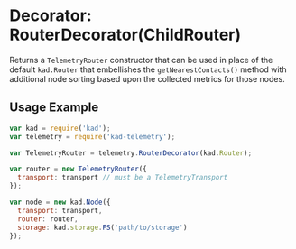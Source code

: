 Decorator: RouterDecorator(ChildRouter)
=======================================

Returns a `TelemetryRouter` constructor that can be used in place of the
default `kad.Router` that embellishes the `getNearestContacts()` method
with additional node sorting based upon the collected metrics for those
nodes.

## Usage Example

```js
var kad = require('kad');
var telemetry = require('kad-telemetry');

var TelemetryRouter = telemetry.RouterDecorator(kad.Router);

var router = new TelemetryRouter({
  transport: transport // must be a TelemetryTransport
});

var node = new kad.Node({
  transport: transport,
  router: router,
  storage: kad.storage.FS('path/to/storage')
});
```
